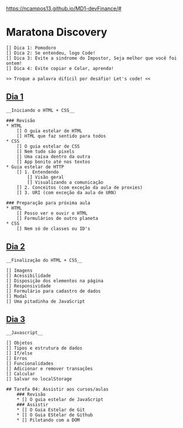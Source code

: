 https://ncampos13.github.io/MD1-devFinance/#

# Maratona Discovery
    [] Dica 1: Pomodoro
    [] Dica 2: Se entendeu, logo Code!
    [] Dica 3: Evite a sindrome do Impostor, Seja melhor que você foi ontem!
    [] Dica 4: Evite copiar e Colar, aprenda!

    >> Troque a palavra difícil por desáfio! Let's code! <<

## [Dia 1](https://www.youtube.com/watch?v=NlDr6JX3VvA&t=5186s)

	__Iniciando o HTML + CSS__

	### Revisão
	* HTML
		[] O guia estelar de HTML
		[] HTML que faz sentido para todos
	* CSS
		[] O guia estelar de CSS
		[] Nem tudo são pixels
		[] Uma caixa dentro da outra
		[] App bonito até nos textos
	* Guia estelar de HTTP
		[] 1. Entendendo
			[] Visão geral
			[] Visualizando a comunicação
		[] 2. Conceitos (com exceção da aula de proxies)
		[] 3. URI (com exceção da aula de URN)

	### Preparação para próxima aula
	* HTML
		[] Posso ver e ouvir o HTML
		[] Formulários de outro planeta
	* CSS
		[] Nem só de classes ou ID's
	

## [Dia 2](https://www.youtube.com/watch?v=f13z6eFJEQg&t=7034s)

	__Finalização do HTML + CSS__

	[] Imagens
	[] Acessibilidade
	[] Disposição dos elementos na página
	[] Responsividade
	[] Formulário para cadastro de dados
	[] Modal
	[] Uma pitadinha de JavaScript


## [Dia 3](https://www.youtube.com/watch?v=41VftS_pjnI)

	__Javascript__

	[] Objetos
	[] Tipos e estrutura de dados
	[] If/else
	[] Erros
	[] Funcionalidades
	[] Adicionar e remover transações
	[] Calcular
	[] Salvar no localStorage

	## Tarefa 04: Assistir aos cursos/aulas
		### Revisão
		* [] O guia estelar de JavaScript
		### Assistir
		* [] O Guia Estelar de Git
		* [] O Guia EStelar de Github
		* [] Pilotando com a DOM